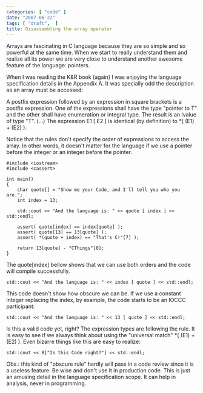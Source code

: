 ```yaml
---
categories: [ "code" ]
date: "2007-06-22"
tags: [ "draft",  ]
title: Disassembling the array operator
---
```

Arrays are fascinating in C language because they are so simple and so powerful at the same time. When we start to really understand them and realize all its power we are very close to understand another awesome feature of the language: pointers.

When I was reading the K&R book (again) I was enjoying the language specification details in the Appendix A. It was specially odd the description as an array must be accessed:

A postfix expression followed by an expression in square brackets is a postfix expression. One of the expressions shall have the type "pointer to T" and the other shall have enumeration or integral type. The result is an lvalue of type "T". (...) The expression E1 [ E2 ] is identical (by definition) to *( (E1) + (E2) ).

Notice that the rules don't specify the order of expressions to access the array. In other words, it doesn't matter for the language if we use a pointer before the integer or an integer before the pointer.

    #include <iostream>
    #include <cassert>
    
    int main()
    {
    	char quote[] = "Show me your Code, and I'll tell you who you are.";
    	int index = 13;
    	
    	std::cout << "And the language is: " << quote [ index ] << std::endl;
    	
    	assert( quote[index] == index[quote] );
    	assert( quote[13] == 13[quote] );
    	assert( *(quote + index) == "That's C!"[7] );
    	
    	return 13[quote] - "CThings"[0];
    } 
    

The quote[index] bellow shows that we can use both orders and the code will compile successfully.

    std::cout << "And the language is: " << index [ quote ] << std::endl;

This code doesn't show how obscure we can be. If we use a constant integer replacing the index, by example, the code starts to be an IOCCC participant:

    std::cout << "And the language is: " << 13 [ quote ] << std::endl;

Is this a valid code yet, right? The expression types are following the rule. It is easy to see if we always think about using the "universal match" *( (E1) + (E2) ). Even bizarre things like this are easy to realize:

    std::cout << 8["Is this Code right?"] << std::endl;

Obs.: this kind of "obscure rule" hardly will pass in a code review since it is a useless feature. Be wise and don't use it in production code. This is just an amusing detail in the language specification scope. It can help in analysis, never in programming.
